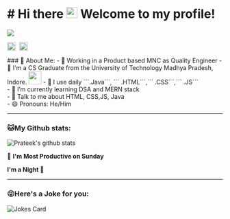 # # Hi there <img src="https://github.com/TheDudeThatCode/TheDudeThatCode/blob/master/Assets/Hi.gif" width="26px"> Welcome to my profile!

![](https://camo.githubusercontent.com/992babdffd8c74a1502de375fbdf7e4d54773242/68747470733a2f2f6d656469612e67697068792e636f6d2f6d656469612f53576f536b4e36447854737a71494b4571762f67697068792e676966)
<p align="left">
<a href="https://twitter.com/prateeksahu_me" target="blank"><img align="center" src="https://cdn.jsdelivr.net/npm/simple-icons@3.0.1/icons/twitter.svg" alt="prateeksahu_in" height="20" width="20" /></a>&nbsp;
<a href="https://linkedin.com/in/prateek-sahu-796993145" target="blank"><img align="center" src="https://cdn.jsdelivr.net/npm/simple-icons@3.0.1/icons/linkedin.svg" alt="prateeksahu" height="20" width="20" /></a>&nbsp;
</p>
### 🤵 About Me:
- 🏦 Working in a Product based MNC as Quality Engineer
- 🏦 I'm a CS Graduate from the University of Technology Madhya Pradesh, Indore.
      <img src="https://media.giphy.com/media/WUlplcMpOCEmTGBtBW/giphy.gif" width="30">
- 🤔 I use daily ```.Java```, ``` .HTML```,``` .CSS```,``` .JS```<br>
- 🌱 I’m currently learning DSA and MERN stack<br>
- 💬 Talk to me about HTML, CSS,JS, Java<br>
- 😄 Pronouns: He/Him<br>

----
### 🐱My Github stats:
![Prateek's github stats](https://github-readme-stats.vercel.app/api?username=prateeksahu-me&show_icons=true&title_color=ffc857&icon_color=8ac926&text_color=daf7dc&bg_color=151515&hide=["stars"])

<!--START_SECTION:waka-->

📅 **I'm Most Productive on Sunday** 

**I'm a Night 🦉** 

<!--END_SECTION:waka-->

---
### 😜Here's a Joke for you:
<img src="https://readme-jokes.vercel.app/api" alt="Jokes Card" />
